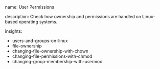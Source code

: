 name: User Permissions

description: Check how ownership and permissions are handled on Linux-based operating systems.

insights:
  - users-and-groups-on-linux
  - file-ownership
  - changing-file-ownership-with-chown
  - changing-file-permissions-with-chmod
  - changing-group-membership-with-usermod
 
